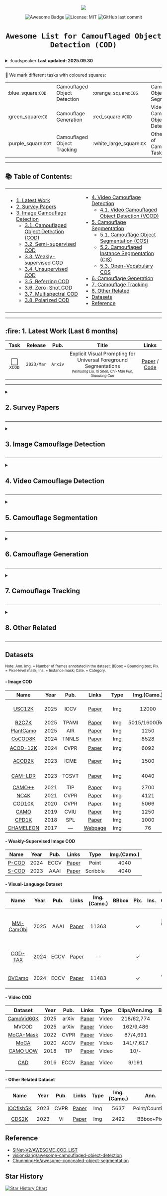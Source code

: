 <p align="center">
    <img src="./imgs/Logo.png"/> <br />
</p>

<p align="center">
    <img src="https://img.shields.io/badge/-As%20awesome%20as%20you%20think!-red" alt="Awesome Badge">
    <img src="https://img.shields.io/badge/License-MIT-green.svg" alt="License: MIT">
    <img src="https://img.shields.io/github/last-commit/Awesome-COD/awesome-cod" alt="GitHub last commit">
</p>

# <p align=center>`Awesome List for Camouflaged Object Detection (COD)`

<details>
<summary>:loudspeaker:<strong>Last updated: 2025.09.30</strong></summary>

- [09/2025] Update with ACMMM2025 and latest papers. 
- [06/2025] Update with ICCV2025 papers.    
- [06/2025] Update with CVPR2025, AAAI2025 papers.    
</details>

---

:teddy_bear: We mark different tasks with coloured squares:

<table>
    <tr>
        <td style="width: 20%;">:blue_square:<code>COD</code></td>
        <td style="width: 20%;">Camouflaged Object Detection</td>
        <td style="width: 20%;">:orange_square:<code>COS</code></td>
        <td style="width: 20%;">Camouflaged Object Segmentation</td>
    </tr>
    <tr>
        <td style="width: 20%;">:green_square:<code>CG</code></td>
        <td style="width: 20%;">Camouflage Generation</td>
        <td style="width: 20%;">:red_square:<code>VCOD</code></td>
        <td style="width: 20%;">Video Camouflaged Object Detection</td>
    </tr>
    <tr>
        <td style="width: 20%;">:purple_square:<code>COT</code></td>
        <td style="width: 20%;">Camouflaged Object Tracking</td>
        <td style="width: 20%;">:white_large_square:<code>CX</code></td>
        <td style="width: 20%;">Other types of Camouflage Task</td>
    </tr>
</table>

---

<!--TOC-->

## 📚 Table of Contents:
<!-- - [Overview](#Overview) -->
<table style="margin-left: auto; margin-right: auto;">
    <tr>
        <td> <!--左侧内容-->
            <ul>
                <li><a href="#1-Latest">1. Latest Work</a></li>
                <li><a href="#2-Survey-Papers">2. Survey Papers</a></li>
                <li><a href="#3-Image-Camouflage-Detection">3. Image Camouflage Detection</a>
                    <ul>
                        <li><a href="#31-COD">3.1. Camouflaged Object Detection (COD)</a></li>
                        <li><a href="#32-Semi-supervised-COD">3.2. Semi-supervised COD</a></li>
                        <li><a href="#33-Weakly-supervised-COD">3.3. Weakly-supervised COD</a></li>
                        <li><a href="#34-Unsupervised-COD">3.4. Unsupervised COD</a></li>
                        <li><a href="#35-Referring-COD">3.5. Referring COD</a></li>
                        <li><a href="#36-Zero-Shot-COD">3.6. Zero-Shot COD</a></li>
                        <li><a href="#37-Multispectral-COD">3.7. Multispectral COD</a></li>
                        <li><a href="#38-Polarized-COD">3.8. Polarized COD</a></li>
                    </ul>
                </li>
            </ul>
        </td>
        <td> <!--右侧内容-->
            <ul>
                <li><a href="#4-Video-Camouflage-Detection">4. Video Camouflage Detection</a>
                    <ul>
                         <li><a href="#41-Video-Camouflaged-Object-Detection">4.1. Video Camouflaged Object Detection (VCOD)</a></li>
                    </ul>
                </li>
                <li><a href="#5-Camouflage-Segmentation">5. Camouflage Segmentation</a>
                    <ul>
                        <li><a href="#51-Camouflage-Object-Segmentation">5.1. Camouflage Object Segmentation (COS)</a>
                        <li><a href="#52-Camouflaged-Instance-Segmentation">5.2. Camouflaged Instance Segmentation (CIS)</a></li>
                        <li><a href="#53-Open-Vocabulary-COS">5.3. Open-Vocabulary COS</a></li>
                    </ul>
                </li>
                <li><a href="#6-Camouflage-Generation">6. Camouflage Generation</a></li>
                <li><a href="#7-Camouflage-Tracking">7. Camouflage Tracking</a></li>
                <li><a href="#8-Other-Related">8. Other Related</a></li>
                <li><a href="#Datasets">Datasets</a></li>
                <li><a href="#Reference">Reference</a></li>
            </ul>
        </td>
    </tr>
</table>

----------------------------------------------------------------------------------------------------------------------

<h2 id="1-Latest">
    <span>:fire: 1. Latest Work (Last 6 months)</span>
</h2>

| **Task** | **Release** |**Pub.** | **Title** | **Links** |
| :------: | :---------: | :-----: | :-------: | :-------: |
|:white_large_square: `XCOD` | `2023/Mar` | `Arxiv` | Explicit Visual Prompting for Universal Foreground Segmentations <br> <sup><sub>*Weihuang Liu, Xi Shen, Chi-Man Pun, Xiaodong Cun*</sub></sup> | [Paper](https://arxiv.org/abs/2305.18476) / [Code](https://github.com/NiFangBaAGe/Explicit-Visual-Prompt) |

----------------------------------------------------------------------------------------------------------------------

<details>
    <summary>
        <h2 id="2-Survey-Papers">
            <span>2. Survey Papers</span>
        </h2>
    </summary>
</details>

----------------------------------------------------------------------------------------------------------------------

<!--Image Camouflage Detection-->
<details>
    <summary><h2 id="3-Image-Camouflage-Detection"><span>3. Image Camouflage Detection</span></h2></summary>
<details>
    <summary><h3 id="31-COD"><span>3.1. Camouflaged Object Detection</span></h3></summary>

| **Year** | **Pub.** | **Method** | **Title** | **Links** |
| :------: | :------: | :-------: | :--------: | :-------: |
    
</details>

<details>
    <summary><h3 id="32-COD"><span>3.2. Semi-supervised COD</span></h3></summary>    


| **Year** | **Pub.** | **Method** | **Title** | **Links** |
| :------: | :------: | :-------: | :--------: | :-------: |
| 2025 | TPAMI | `SEE`  | Segment Concealed Objects with Incomplete Supervision   <br> <sup><sub>*Chunming He, Kai Li, Yachao Zhang, Ziyun Yang, Youwei Pang, Longxiang Tang, Chengyu Fang, Yulun Zhang, Linghe Kong, Xiu Li, Sina Farsiu*</sub></sup>  | [Paper](https://arxiv.org/abs/2506.08955)\|[Code](https://github.com/ChunmingHe/SEE) 
| 2025 | ACMMM | `ST-SAM` | ST-SAM: SAM-Driven Self-Training Framework for Semi-Supervised Camouflaged Object Detection   <br> <sup><sub>*Xihang Hu, Fuming Sun, Jiazhe Liu, Feilong Xu, Xiaoli Zhang*</sub></sup>  | [Paper](https://arxiv.org/abs/2507.23307)\|[Code](https://github.com/hu-xh/ST-SAM)
| 2025 | ICASSP | `SILNet` | Semi-supervised Iterative Learning Network for Camouflaged Object Detection   <br> <sup><sub>*Guowen Yue; Ge Jiao; Jiahao Xiang*</sub></sup>  | [Paper](https://ieeexplore.ieee.org/document/10890224)\|Code
| 2024 | ACMMM | `-` | Semi-supervised Camouflaged Object Detection from Noisy Data  <br> <sup><sub>*Yuanbin Fu, Jie Ying, Houlei Lv, Xiaojie Guo*</sub></sup>  | [Paper](https://dl.acm.org/doi/abs/10.1145/3664647.3680645)\|Code 
| 2024 | ECCV | `CamoTeacher` | CamoTeacher: Dual-Rotation Consistency Learning for Semi-Supervised Camouflaged Object Detection  <br> <sup><sub>*Xunfa Lai, Zhiyu Yang, Jie Hu, Shengchuan Zhang, Liujuan Cao, Guannan Jiang, Zhiyu Wang, Songan Zhang, Rongrong Ji*</sub></sup>  | [Paper](https://arxiv.org/abs/2408.08050)\|Code
| 2024 | ECCV | `WSSCOD` | Learning Camouflaged Object Detection from Noisy Pseudo Label   <br> <sup><sub>*Jin Zhang, Ruiheng Zhang, Yanjiao Shi, Zhe Cao, Nian Liu, Fahad Shahbaz Khan*</sub></sup>  | [Paper](https://arxiv.org/abs/2407.13157)\|[Code](https://github.com/zhangjinCV/Noisy-COD) 
</details>



<details>
    <summary><h3 id="33-COD"><span>3.3. Weakly-supervised COD</span></h3></summary>    


| **Year** | **Pub.** | **Method** | **Title** | **Links** |
| :------: | :------: | :-------: | :--------: | :-------: |
| 2025 | TPAMI | `SEE` | Segment Concealed Objects with Incomplete Supervision   <br> <sup><sub>*Chunming He, Kai Li, Yachao Zhang, Ziyun Yang, Youwei Pang, Longxiang Tang, Chengyu Fang, Yulun Zhang, Linghe Kong, Xiu Li, Sina Farsiu*</sub></sup>  | [Paper](https://arxiv.org/abs/2506.08955)\|[Code](https://github.com/ChunmingHe/SEE)  
| 2025 | TIP | `MSST` | UpGen: Unleashing Potential of Foundation Models for Training-Free Camouflage Detection via Generative Models  <br> <sup><sub>*Ji Du; Jiesheng Wu; Desheng Kong; Weiyun Liang; Fangwei Hao; Jing Xu; Bin Wang; Guiling Wang; Ping Li*</sub></sup>  | [Paper](https://ieeexplore.ieee.org/abstract/document/11131534)\|Code  
| 2025 | ECAI | `FCT-SAM` | Scribble-based Weakly Supervised Camouflaged Object Detection via SAM-guided Feature Correlation Transformer  <br> <sup><sub>*Zi-Jie Wu, Rongrong Gao and Tian-Zhu Xiang*</sub></sup>  | Paper\|[Code](https://github.com/farewellIamLoser/FCT-SAM-WSCOD) 
| 2025 | NN | `LRDNet` | Long-range diffusion for weakly camouflaged object segmentation <br>   <sup><sub>*Rui Wang, Caijuan Shi, Weixiang Gao, Changyu Duan, Ao Cai, Fei Yu, Yunchao Wei*</sub></sup>  | [Paper](https://www.sciencedirect.com/science/article/abs/pii/S0893608025007968)\|[Code](https://github.com/Ray3417/LRDNet)  
| 2025 | KBS | `PPL` | Weakly supervised camouflaged object detection as Progressive Perception Learning   <br> <sup><sub>*Tianxin Han, Xingwei Wang, Qing Dong, Min Huang, Jie Jia, Fu Zhang*</sub></sup>  | [Paper](https://www.sciencedirect.com/science/article/abs/pii/S095070512501038X)\|[Code](https://github.com/NGI-vision/PPL) 
| 2025 | TCSVT | `SAM-COD+` | SAM-COD+: SAM-Guided Unified Framework for Weakly-Supervised Camouflaged Object Detection   <br> <sup><sub>*Huafeng Chen; Pengxu Wei; Guangqian Guo; Shan Gao*</sub></sup>  | [Paper](https://ieeexplore.ieee.org/document/10789225)\|Code  
| 2025 | CVIU | `SCNet` | Adaptive context mining for camouflaged object detection with scribble supervision   <br> <sup><sub>*Dongdong Zhang, Chunping Wang, Huiying Wang, Qiang Fu, Zhaorui Li*</sub></sup>  | [Paper](https://www.sciencedirect.com/science/article/abs/pii/S1077314225001535)\|[Code](https://github.com/zcc0616/SCNet)  
| 2024 | MM | `MiNet` | MiNet: Weakly-Supervised Camouflaged Object Detection through Mutual Interaction between Region and Edge Cues   <br> <sup><sub>*Yuzhen Niu, Lifen Yang, Rui Xu, Yuezhou Li, Yuzhong Chen*</sub></sup>  | [Paper](https://dl.acm.org/doi/10.1145/3664647.3680891)\|Code 
| 2024 | ECCV | `WSSCOD` | Learning Camouflaged Object Detection from Noisy Pseudo Label  <br> <sup><sub>*Jin Zhang, Ruiheng Zhang, Yanjiao Shi, Zhe Cao, Nian Liu, Fahad Shahbaz Khan*</sub></sup>  | [Paper](https://arxiv.org/abs/2407.13157)\|Code 
| 2024 | ECCV | `SAM-COD` | SAM-COD: SAM-guided Unified Framework for Weakly-Supervised Camouflaged Object Detection     <br> <sup><sub>*Huafeng Chen, Pengxu Wei, Guangqian Guo, Shan Gao*</sub></sup>  | [Paper](https://www.arxiv.org/abs/2408.10760)\|[Code](https://github.com/2231122/SAM-COD)
| 2024 | ECCV | `-` | Just a Hint: Point-Supervised Camouflaged Object Detection   <br> <sup><sub>*Huafeng Chen, Dian Shao, Guangqian Guo, Shan Gao*</sub></sup>  | [Paper](https://arxiv.org/abs/2408.10777v1)\|[Code](https://github.com/2231122/PCOD) 
| 2023 | NeurIPS | `WS-SAM` | Weakly-Supervised Concealed Object Segmentation with SAM-based Pseudo Labeling and Multi-scale Feature Grouping   <br> <sup><sub>*Chunming He, Kai Li, Yachao Zhang, Guoxia Xu, Longxiang Tang, Yulun Zhang, Zhenhua Guo, Xiu Li*</sub></sup>  | [Paper](https://arxiv.org/abs/2305.11003)\|[Code](https://github.com/ChunmingHe/WS-SAM)
| 2023 | AAAI | `CRNet` | Weakly-Supervised Camouflaged Object Detection with Scribble Annotations <br> <sup><sub>*Ruozhen He, Qihua Dong, Jiaying Lin, Rynson W.H. Lau*</sub></sup>  | [Paper](https://ojs.aaai.org/index.php/AAAI/article/view/25156)\|[Code](https://github.com/dddraxxx/Weakly-Supervised-Camouflaged-Object-Detection-with-Scribble-Annotations)
</details>



<details>
    <summary><h3 id="34-COD"><span>3.4. Unsupervised COD</span></h3></summary>  

| **Year** | **Pub.** | **Method** | **Title** | **Links** |
| :------: | :------: | :-------: | :--------: | :-------: |
</details>


<details>
    <summary><h3 id="35-COD"><span>3.5. Referring COD</span></h3></summary>  

| **Year** | **Pub.** | **Method** | **Title** | **Links** |
| :------: | :------: | :-------: | :--------: | :-------: |
</details>


<details>
    <summary><h3 id="36-COD"><span>3.6. Zero-Shot COD</span></h3></summary>  

| **Year** | **Pub.** | **Method** | **Title** | **Links** |
| :------: | :------: | :-------: | :--------: | :-------: |
</details>


<details>
    <summary><h3 id="37-COD"><span>3.7. Multispectral COD</span></h3></summary>  

| **Year** | **Pub.** | **Method** | **Title** | **Links** |
| :------: | :------: | :-------: | :--------: | :-------: |
</details>


<details>
    <summary><h3 id="38-COD"><span>3.8. Polarized COD</span></h3></summary>  

| **Year** | **Pub.** | **Method** | **Title** | **Links** |
| :------: | :------: | :-------: | :--------: | :-------: |
</details>


</details>

----------------------------------------------------------------------------------------------------------------------

<details>
    <summary>
        <h2 id="4-Video-Camouflage-Detection">
            <span>4. Video Camouflage Detection</span>
        </h2>
    </summary>
    
### 4.1. Video Camouflaged Object Detection

| **Year** | **Pub.** | **Method** | **Title** | **Links** |
| :------: | :------: | :-------: | :--------: | :-------: |

</details>

----------------------------------------------------------------------------------------------------------------------

<details>
    <summary>
        <h2 id="5-Camouflage-Segmentation">
            <span>5. Camouflage Segmentation</span>
        </h2>
    </summary>


### 5.1. Camouflage Object Segmentation

| **Year** | **Pub.** | **Method** | **Title** | **Links** |
| :------: | :------: | :-------: | :--------: | :-------: |

### 5.2. Camouflaged Instance Segmentation

| **Year** | **Pub.** | **Method** | **Title** | **Links** |
| :------: | :------: | :-------: | :--------: | :-------: |

### 5.3. Open-Vocabulary COS

| **Year** | **Pub.** | **Method** | **Title** | **Links** |
| :------: | :------: | :-------: | :--------: | :-------: |

</details>

----------------------------------------------------------------------------------------------------------------------

<details>
    <summary>
        <h2 id="6-Camouflage-Generation">
            <span>6. Camouflage Generation</span>
        </h2>
    </summary>

| **Year** | **Pub.** | **Method** | **Title** | **Links** |
| :------: | :------: | :-------: | :--------: | :-------: |

</details>

----------------------------------------------------------------------------------------------------------------------

<details>
    <summary>
        <h2 id="7-Camouflage-Tracking">
            <span>7. Camouflage Tracking</span>
        </h2>
    </summary>

| **Year** | **Pub.** | **Method** | **Title** | **Links** |
| :------: | :------: | :-------: | :--------: | :-------: |

</details>

----------------------------------------------------------------------------------------------------------------------

<details>
    <summary>
        <h2 id="8-Other-Related">
            <span>8. Other Related</span>
        </h2>
    </summary>

| **Year** | **Pub.** | **Method** | **Title** | **Links** |
| :------: | :------: | :-------: | :--------: | :-------: |

</details>

----------------------------------------------------------------------------------------------------------------------

## Datasets
<sup>Note: Ann. Img. = Number of frames annotated in the dataset; BBbox = Bounding box; Pix. = Pixel-level mask; Ins. = Instance mask; Cate. = Category.</sup>

#### - Image COD

| **Name** | **Year** | **Pub.** | **Links** | **Type** | **Img.(Camo.)** | **BBbox** | **Pix.** | **Ins.** | **Comments**
| :------: | :------: | :-------: | :-------: | :-------: | :-------: | :-------: | :-------: | :-------: | :-------: |
[USC12K](https://github.com/ssecv/USCNet) | 2025 | ICCV | [Paper](https://arxiv.org/abs/2412.10943) | Img | 12000 |  | &check; |  | <sup><sub>Unconstrained salient & camouflaged object detection</sub></sup> 
[R2C7K](https://github.com/zhangxuying1004/RefCOD) | 2025 | TPAMI | [Paper](https://github.com/zhangxuying1004/RefCOD) | Img | 5015/1600(Ref) |  | &check; |  | <sup><sub>Referring COD</sub></sup> | 
[PlantCamo](https://github.com/yjybuaa/PlantCamo) | 2025 | AIR | [Paper](https://arxiv.org/pdf/2410.17598) | Img | 1250 | &check; | &check; | &check; | <sup><sub>Plant COD</sub></sup>  |  
[CoCOD8K](https://github.com/zc199823/BBNet--CoCOD) | 2024 | TNNLS | [Paper](https://arxiv.org/abs/2310.04253) | Img | 8528 |  | &check; | | <sup><sub>Co-COD</sub></sup>  | 
[ACOD-12K](https://github.com/Kki2Eve/RISNet) | 2024 | CVPR | [Paper](https://openaccess.thecvf.com/content/CVPR2024/papers/Wang_Depth-Aware_Concealed_Crop_Detection_in_Dense_Agricultural_Scenes_CVPR_2024_paper.pdf) | Img | 6092 | &check; | &check; | | <sup><sub>RGB-D COD (Crop)</sub></sup> 
[ACOD2K](https://github.com/syxvision/FDNet) | 2023 | ICME | [Paper](https://arxiv.org/abs/2307.03943) | Img | 1500 |  | &check; | | <sup><sub>Artificial camouflaged object</sub></sup>  
[CAM-LDR](https://github.com/JingZhang617/COD-Rank-Localize-and-Segment) | 2023 | TCSVT | [Paper](https://arxiv.org/abs/2205.11333) | Img | 4040 | | | | <sup><sub>Camo ranking (fixation & ranking)</sub></sup>  
[CAMO++](https://sites.google.com/view/ltnghia/research/camo_plus_plus?authuser=0) | 2021 | TIP | [Paper](https://arxiv.org/abs/2103.17123) | Img | 2700 | &check; | &check; | &check; |  <sup><sub>Instance seg.</sub></sup>  
[NC4K](https://github.com/JingZhang617/COD-Rank-Localize-and-Segment) | 2021 | CVPR | [Paper](https://openaccess.thecvf.com/content/CVPR2021/papers/Lv_Simultaneously_Localize_Segment_and_Rank_the_Camouflaged_Objects_CVPR_2021_paper.pdf) | Img | 4121 | &check; | &check; | &check; |
[COD10K](http://dpfan.net/camouflage/) | 2020 | CVPR | [Paper](https://openaccess.thecvf.com/content_CVPR_2020/papers/Fan_Camouflaged_Object_Detection_CVPR_2020_paper.pdf) | Img | 5066 | &check; | &check; | &check; |
[CAMO](https://sites.google.com/view/ltnghia/research/camo) | 2019 | CVIU | [Paper](http://www.dgcv.nii.ac.jp/Publications/Papers/2019/cviu2019.pdf) | Img | 1250 |   | &check; |   |
[CPD1K](https://github.com/xfflyer/Camouflaged-people-detection) | 2018 | SPL | [Paper](https://ieeexplore.ieee.org/document/8336933)  | Img | 1000 |   | &check; |   | 
[CHAMELEON](https://www.polsl.pl/rau6/chameleon-database-animal-camouflage-analysis/) | 2017 | — | [Webpage](https://www.polsl.pl/rau6/chameleon-database-animal-camouflage-analysis/) | Img | 76 |   | &check; |   | 


#### - Weakly-Supervised Image COD

| **Name** | **Year** | **Pub.** | **Links** | **Type** | **Img.(Camo.)** | 
| :------: | :------: | :-------: | :-------: | :-------: | :-------: |
[P-COD](https://github.com/2231122/PCOD) | 2024 | ECCV | [Paper](https://arxiv.org/abs/2408.10777) | Point | 4040 | 
[S-COD](https://github.com/dddraxxx/Weakly-Supervised-Camouflaged-Object-Detection-with-Scribble-Annotations) | 2023 | AAAI | [Paper](https://arxiv.org/abs/2207.14083) | Scribble | 4040 | 


#### - Visual-Language Dataset

| **Name** | **Year** | **Pub.** | **Links** | **Img.(Camo.)** | **BBbox** | **Pix.** | **Ins.** | **Comments**
| :------: | :------: | :-------: | :-------: | :-------: | :-------: | :-------: | :-------: | :-------: |
[MM-CamObj](https://github.com/JCruan519/MM-CamObj) | 2025 | AAAI | [Paper](https://ojs.aaai.org/index.php/AAAI/article/view/32723) | 11363 |   | &check; |  | <sup><sub>CamObj-Align: image-text pairs; CamObj-Instruct: images and conversations with diverse instructions</sub></sup> |
[COD-TAX](https://github.com/lyu-yx/ACUMEN) | 2024 | ECCV | [Paper](https://arxiv.org/abs/2408.12086) | -- |  | &check; |  | <sup><sub>Obj masks with textual descriptions and attribute contributions</sub></sup> | 
[OVCamo](https://github.com/lartpang/OVCamo) | 2024 | ECCV | [Paper](https://arxiv.org/abs/2311.11241) | 11483 |  | &check; |  |  <sup><sub>Open-vocabulary seg. (obj. classes & masks)</sub></sup>|


#### - Video COD

| **Dataset** | **Year** | **Pub.** | **Links** | **Type** | **Clips/Ann.Img.** | **BBbox** | **Pix.** | **Ins.** | **Cate.** |**Comments** 
| :------: | :------: | :-------: | :-------: | :-------: | :-------: | :-------: | :-------: | :-------: | :-------: | :-------: |
[CamoVid60K](https://camovid.hkustvgd.com/) | 2025 | arXiv | [Paper](https://camovid.hkustvgd.com/) | Video |  218/62,774 | &check; | &check; | | &check; | 
MVCOD  | 2025 | arXiv | [Paper](https://arxiv.org/abs/2502.13859) | Video | 162/9,486 | &check; | &check; | &check; | &check; | | 
[MoCA-Mask](https://xueliancheng.github.io/SLT-Net-project/) | 2022 | CVPR | [Paper](https://arxiv.org/abs/2203.07363) | Video | 87/4,691 | &check; | &check; |   | &check; |   | 
[MoCA](https://www.robots.ox.ac.uk/~vgg/data/MoCA/) | 2020 | ACCV | [Paper](https://openaccess.thecvf.com/content/ACCV2020/html/Lamdouar_Betrayed_by_Motion_Camouflaged_Object_Discovery_via_Motion_Segmentation_ACCV_2020_paper.html) | Video | 141/7,617 | &check; |  |  |  |   | 
[CAMO UOW](https://sites.google.com/view/wanqingli/data-sets/uow-camo?authuser=0) | 2018 | TIP | [Paper](https://ieeexplore.ieee.org/document/8344427) | Video | 10/- |  | &check; |  |  | <sup><sub>Cate.: human</sub></sup>  
[CAD](https://www.user.tu-berlin.de/pbideau/motionSegmentation/index.html) | 2016 | ECCV | [Paper](https://link.springer.com/chapter/10.1007/978-3-319-46484-8_26) | Video | 9/191 |   | &check; |   |   | <sup><sub>Camouflaged Animal Dataset (CAD)</sub></sup>  


#### - Other Related Dataset 

| **Name** | **Year** | **Pub.** | **Links** | **Type** | **Img.(Camo.)** | **Ann.** | **Comments**
| :------: | :------: | :-------: | :-------: | :-------: | :-------: | :-------: | :-------: |
[IOCfish5K](https://github.com/GuoleiSun/Indiscernible-Object-Counting) | 2023 | CVPR | [Paper](https://openaccess.thecvf.com/content/CVPR2023/html/Sun_Indiscernible_Object_Counting_in_Underwater_Scenes_CVPR_2023_paper.html) | Img | 5637 | Point/Counting | <sup><sub>Indiscernible Object Counting</sub></sup>  
[CDS2K](https://github.com/DengPingFan/CSU) | 2023 | VI | [Paper](https://arxiv.org/abs/2304.11234) | Img | 2492 | BBbox+Pix. | <sup><sub>Defect seg. dataset</sub></sup>  


## Reference

- [SINet-V2/AWESOME_COD_LIST](https://github.com/GewelsJI/SINet-V2/blob/main/AWESOME_COD_LIST.md)
- [visionxiang/awesome-camouflaged-object-detection](https://github.com/visionxiang/awesome-camouflaged-object-detection)
- [ChunmingHe/awesome-concealed-object-segmentation](https://github.com/ChunmingHe/awesome-concealed-object-segmentation)

## Star History

[![Star History Chart](https://api.star-history.com/svg?repos=Awesome-COD/awesome-cod&type=Date)](https://www.star-history.com/#Awesome-COD/awesome-cod&Date)
